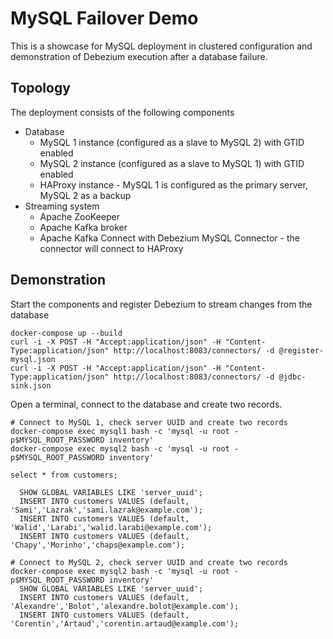 # MySQL Failover Demo

This is a showcase for MySQL deployment in clustered configuration and demonstration of Debezium execution after a database failure.

## Topology

The deployment consists of the following components

* Database
  * MySQL 1 instance (configured as a slave to MySQL 2) with GTID enabled
  * MySQL 2 instance (configured as a slave to MySQL 1) with GTID enabled
  * HAProxy instance - MySQL 1 is configured as the primary server, MySQL 2 as a backup
* Streaming system
  * Apache ZooKeeper
  * Apache Kafka broker
  * Apache Kafka Connect with Debezium MySQL Connector - the connector will connect to HAProxy

## Demonstration

Start the components and register Debezium to stream changes from the database
```
docker-compose up --build
curl -i -X POST -H "Accept:application/json" -H "Content-Type:application/json" http://localhost:8083/connectors/ -d @register-mysql.json
curl -i -X POST -H "Accept:application/json" -H "Content-Type:application/json" http://localhost:8083/connectors/ -d @jdbc-sink.json
```


Open a terminal, connect to the database and create two records.
```
# Connect to MySQL 1, check server UUID and create two records
docker-compose exec mysql1 bash -c 'mysql -u root -p$MYSQL_ROOT_PASSWORD inventory'
docker-compose exec mysql2 bash -c 'mysql -u root -p$MYSQL_ROOT_PASSWORD inventory'

select * from customers;

  SHOW GLOBAL VARIABLES LIKE 'server_uuid';
  INSERT INTO customers VALUES (default, 'Sami','Lazrak','sami.lazrak@example.com');
  INSERT INTO customers VALUES (default, 'Walid','Larabi','walid.larabi@example.com');
  INSERT INTO customers VALUES (default, 'Chapy','Morinho','chaps@example.com');

```


```
# Connect to MySQL 2, check server UUID and create two records
docker-compose exec mysql2 bash -c 'mysql -u root -p$MYSQL_ROOT_PASSWORD inventory'
  SHOW GLOBAL VARIABLES LIKE 'server_uuid';
  INSERT INTO customers VALUES (default, 'Alexandre','Bolot','alexandre.bolot@example.com');
  INSERT INTO customers VALUES (default, 'Corentin','Artaud','corentin.artaud@example.com');
```

